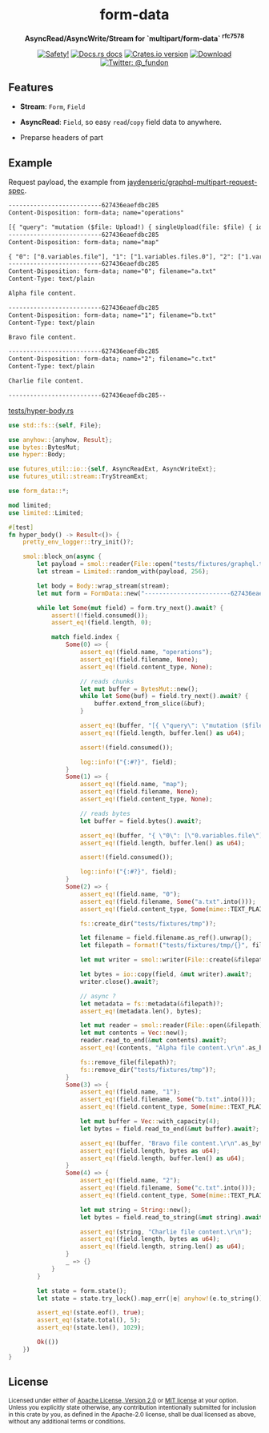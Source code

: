 <h1 align="center">form-data</h1>

<div align="center">
  <p><strong>AsyncRead/AsyncWrite/Stream for `multipart/form-data` <sup>rfc7578</sup></strong></p>
</div>

<div align="center">
  <!-- Safety docs -->
  <a href="/">
    <img src="https://img.shields.io/badge/-safety!-success?style=flat-square" alt="Safety!" /></a>
  <!-- Docs.rs docs -->
  <a href="https://docs.rs/form-data">
    <img src="https://img.shields.io/badge/docs-latest-blue.svg?style=flat-square"
      alt="Docs.rs docs" /></a>
  <!-- Crates version -->
  <a href="https://crates.io/crates/form-data">
    <img src="https://img.shields.io/crates/v/form-data.svg?style=flat-square"
    alt="Crates.io version" /></a>
  <!-- Downloads -->
  <a href="https://crates.io/crates/form-data">
    <img src="https://img.shields.io/crates/d/form-data.svg?style=flat-square"
      alt="Download" /></a>
  <!-- Twitter -->
  <a href="https://twitter.com/_fundon">
    <img src="https://img.shields.io/badge/twitter-@__fundon-blue.svg?style=flat-square" alt="Twitter: @_fundon" /></a>
</div>

## Features

- **Stream**: `Form`, `Field`

- **AsyncRead**: `Field`, so easy `read`/`copy` field data to anywhere.

- Preparse headers of part

## Example

Request payload, the example from [jaydenseric/graphql-multipart-request-spec](https://github.com/jaydenseric/graphql-multipart-request-spec#request-payload-2).

```txt
--------------------------627436eaefdbc285
Content-Disposition: form-data; name="operations"

[{ "query": "mutation ($file: Upload!) { singleUpload(file: $file) { id } }", "variables": { "file": null } }, { "query": "mutation($files: [Upload!]!) { multipleUpload(files: $files) { id } }", "variables": { "files": [null, null] } }]
--------------------------627436eaefdbc285
Content-Disposition: form-data; name="map"

{ "0": ["0.variables.file"], "1": ["1.variables.files.0"], "2": ["1.variables.files.1"] }
--------------------------627436eaefdbc285
Content-Disposition: form-data; name="0"; filename="a.txt"
Content-Type: text/plain

Alpha file content.

--------------------------627436eaefdbc285
Content-Disposition: form-data; name="1"; filename="b.txt"
Content-Type: text/plain

Bravo file content.

--------------------------627436eaefdbc285
Content-Disposition: form-data; name="2"; filename="c.txt"
Content-Type: text/plain

Charlie file content.

--------------------------627436eaefdbc285--
```

[tests/hyper-body.rs](hyper-body)

```rust
use std::fs::{self, File};

use anyhow::{anyhow, Result};
use bytes::BytesMut;
use hyper::Body;

use futures_util::io::{self, AsyncReadExt, AsyncWriteExt};
use futures_util::stream::TryStreamExt;

use form_data::*;

mod limited;
use limited::Limited;

#[test]
fn hyper_body() -> Result<()> {
    pretty_env_logger::try_init()?;

    smol::block_on(async {
        let payload = smol::reader(File::open("tests/fixtures/graphql.txt")?);
        let stream = Limited::random_with(payload, 256);

        let body = Body::wrap_stream(stream);
        let mut form = FormData::new("------------------------627436eaefdbc285", body);

        while let Some(mut field) = form.try_next().await? {
            assert!(!field.consumed());
            assert_eq!(field.length, 0);

            match field.index {
                Some(0) => {
                    assert_eq!(field.name, "operations");
                    assert_eq!(field.filename, None);
                    assert_eq!(field.content_type, None);

                    // reads chunks
                    let mut buffer = BytesMut::new();
                    while let Some(buf) = field.try_next().await? {
                        buffer.extend_from_slice(&buf);
                    }

                    assert_eq!(buffer, "[{ \"query\": \"mutation ($file: Upload!) { singleUpload(file: $file) { id } }\", \"variables\": { \"file\": null } }, { \"query\": \"mutation($files: [Upload!]!) { multipleUpload(files: $files) { id } }\", \"variables\": { \"files\": [null, null] } }]");
                    assert_eq!(field.length, buffer.len() as u64);

                    assert!(field.consumed());

                    log::info!("{:#?}", field);
                }
                Some(1) => {
                    assert_eq!(field.name, "map");
                    assert_eq!(field.filename, None);
                    assert_eq!(field.content_type, None);

                    // reads bytes
                    let buffer = field.bytes().await?;

                    assert_eq!(buffer, "{ \"0\": [\"0.variables.file\"], \"1\": [\"1.variables.files.0\"], \"2\": [\"1.variables.files.1\"] }");
                    assert_eq!(field.length, buffer.len() as u64);

                    assert!(field.consumed());

                    log::info!("{:#?}", field);
                }
                Some(2) => {
                    assert_eq!(field.name, "0");
                    assert_eq!(field.filename, Some("a.txt".into()));
                    assert_eq!(field.content_type, Some(mime::TEXT_PLAIN));

                    fs::create_dir("tests/fixtures/tmp")?;

                    let filename = field.filename.as_ref().unwrap();
                    let filepath = format!("tests/fixtures/tmp/{}", filename);

                    let mut writer = smol::writer(File::create(&filepath)?);

                    let bytes = io::copy(field, &mut writer).await?;
                    writer.close().await?;

                    // async ?
                    let metadata = fs::metadata(&filepath)?;
                    assert_eq!(metadata.len(), bytes);

                    let mut reader = smol::reader(File::open(&filepath)?);
                    let mut contents = Vec::new();
                    reader.read_to_end(&mut contents).await?;
                    assert_eq!(contents, "Alpha file content.\r\n".as_bytes());

                    fs::remove_file(filepath)?;
                    fs::remove_dir("tests/fixtures/tmp")?;
                }
                Some(3) => {
                    assert_eq!(field.name, "1");
                    assert_eq!(field.filename, Some("b.txt".into()));
                    assert_eq!(field.content_type, Some(mime::TEXT_PLAIN));

                    let mut buffer = Vec::with_capacity(4);
                    let bytes = field.read_to_end(&mut buffer).await?;

                    assert_eq!(buffer, "Bravo file content.\r\n".as_bytes());
                    assert_eq!(field.length, bytes as u64);
                    assert_eq!(field.length, buffer.len() as u64);
                }
                Some(4) => {
                    assert_eq!(field.name, "2");
                    assert_eq!(field.filename, Some("c.txt".into()));
                    assert_eq!(field.content_type, Some(mime::TEXT_PLAIN));

                    let mut string = String::new();
                    let bytes = field.read_to_string(&mut string).await?;

                    assert_eq!(string, "Charlie file content.\r\n");
                    assert_eq!(field.length, bytes as u64);
                    assert_eq!(field.length, string.len() as u64);
                }
                _ => {}
            }
        }

        let state = form.state();
        let state = state.try_lock().map_err(|e| anyhow!(e.to_string()))?;

        assert_eq!(state.eof(), true);
        assert_eq!(state.total(), 5);
        assert_eq!(state.len(), 1029);

        Ok(())
    })
}
```

## License

<sup>
Licensed under either of <a href="LICENSE-APACHE">Apache License, Version
2.0</a> or <a href="LICENSE-MIT">MIT license</a> at your option.
</sup>

<br>

<sub>
Unless you explicitly state otherwise, any contribution intentionally submitted
for inclusion in this crate by you, as defined in the Apache-2.0 license, shall
be dual licensed as above, without any additional terms or conditions.
</sub>
